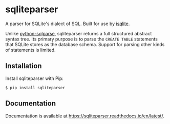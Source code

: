 # sqliteparser
A parser for SQLite's dialect of SQL. Built for use by [isqlite](https://github.com/iafisher/isqlite).

Unlike [python-sqlparse](https://sqlparse.readthedocs.io/en/latest/), sqliteparser returns a full structured abstract syntax tree. Its primary purpose is to parse the `CREATE TABLE` statements that SQLite stores as the database schema. Support for parsing other kinds of statements is limited.

## Installation
Install sqliteparser with Pip:

```shell
$ pip install sqliteparser
```

## Documentation
Documentation is available at https://sqliteparser.readthedocs.io/en/latest/.
